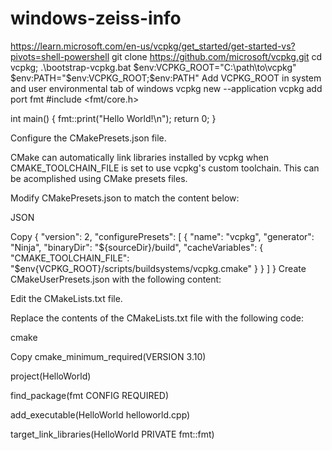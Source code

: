 # windows-zeiss-info
https://learn.microsoft.com/en-us/vcpkg/get_started/get-started-vs?pivots=shell-powershell
git clone https://github.com/microsoft/vcpkg.git
cd vcpkg; .\bootstrap-vcpkg.bat
$env:VCPKG_ROOT="C:\path\to\vcpkg"
$env:PATH="$env:VCPKG_ROOT;$env:PATH"
Add VCPKG_ROOT in system and user environmental tab of windows
vcpkg new --application
vcpkg add port fmt
#include <fmt/core.h>

int main()
{
    fmt::print("Hello World!\n");
    return 0;
}

Configure the CMakePresets.json file.

CMake can automatically link libraries installed by vcpkg when CMAKE_TOOLCHAIN_FILE is set to use vcpkg's custom toolchain. This can be acomplished using CMake presets files.

Modify CMakePresets.json to match the content below:

JSON

Copy
{
  "version": 2,
  "configurePresets": [
    {
      "name": "vcpkg",
      "generator": "Ninja",
      "binaryDir": "${sourceDir}/build",
      "cacheVariables": {
        "CMAKE_TOOLCHAIN_FILE": "$env{VCPKG_ROOT}/scripts/buildsystems/vcpkg.cmake"
      }
    }
  ]
}
Create CMakeUserPresets.json with the following content:


Edit the CMakeLists.txt file.

Replace the contents of the CMakeLists.txt file with the following code:

cmake

Copy
cmake_minimum_required(VERSION 3.10)

project(HelloWorld)

find_package(fmt CONFIG REQUIRED)

add_executable(HelloWorld helloworld.cpp)

target_link_libraries(HelloWorld PRIVATE fmt::fmt)
